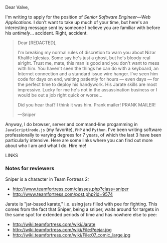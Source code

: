 Dear Valve,

I'm writing to apply for the position of *Senior Software Engineer—Web Applications*. I don't want to take up much of your time, but here's an interesting message sent by someone I believe you are familiar with before his *untimely*... accident. Right, accident.

> Dear [REDACTED],
>
> I'm breaking my normal rules of discretion to warn you about Nizar Khalife Iglesias. Some say he's just a ghost, but he's bloody real alright. Trust me, mate, this man is good and you don't want to mess with him. You haven't seen the things he can do with a keyboard, an Internet connection and a standard issue wire hanger. I've seen him code for days on end, waiting patiently for hours — even days — for the perfect time to deploy his handywork. His Jarate skills are most impressive. Lucky for me he's not in the assassination business or I would be out a job right quick or worse...
>
> Did you hear that? I think it was him. Prank mailer! PRANK MAILER!
>
> —Sniper

Anyway, I do browser, server and command-line progamming in `JavaScript`/`node.js` (my favorite), `PHP` and `Python`. I've been writing software professionally to varying degrees for 7 years, of which the last 3 have been particularly intensive. Here are some links where you can find out more about who I am and what I do. Hire me!

LINKS

### Notes for reviewers ###

Sniper is a character in Team Fortress 2:

- http://www.teamfortress.com/classes.php?class=sniper
- http://www.teamfortress.com/post.php?id=9574

Jarate is "jar-based karate," i.e. using jars filled with pee for fighting. This comes from the fact that Sniper, being a sniper, waits around for targets in the same spot for extended periods of time and has nowhere else to pee:

- http://wiki.teamfortress.com/wiki/Jarate
- http://wiki.teamfortress.com/wiki/File:Peejar.jpg
- http://wiki.teamfortress.com/wiki/File:07_comic_large.jpg
